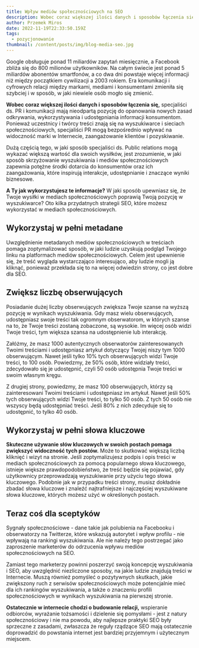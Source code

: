 ```yaml
---
title: Wpływ mediów społecznościowych na SEO
description: Wobec coraz większej ilości danych i sposobów łączenia się, specjaliści ds. PR i komunikacji mają nieodpartą pozycję do opanowania nowych zasad odkrywania, wykorzystywania i udostępniania informacji konsumentom
author: Przemek Miros
date: 2022-11-19T22:33:50.159Z
tags:
  - pozycjonowanie
thumbnail: /content/posts/img/blog-media-seo.jpg
---
```

Google obsługuje ponad 11 miliardów zapytań miesięcznie, a Facebook zbliża się do 800 milionów użytkowników. Na całym świecie jest ponad 5 miliardów abonentów smartfonów, a co dwa dni powstaje więcej informacji niż między początkiem cywilizacji a 2003 rokiem. Era komunikacji i cyfrowych relacji między markami, mediami i konsumentami zmieniła się szybciej i w sposób, w jaki niewiele osób mogło się zmienić.

**Wobec coraz większej ilości danych i sposobów łączenia się,** specjaliści ds. PR i komunikacji mają nieodpartą pozycję do opanowania nowych zasad odkrywania, wykorzystywania i udostępniania informacji konsumentom. Ponieważ uczestnicy i twórcy treści znają się na wyszukiwarce i sieciach społecznościowych, specjaliści PR mogą bezpośrednio wpływać na widoczność marki w Internecie, zaangażowanie klientów i pozyskiwanie.

Dużą częścią tego, w jaki sposób specjaliści ds. Public relations mogą wykazać większą wartość dla swoich wysiłków, jest zrozumienie, w jaki sposób skrzyżowanie wyszukiwania i mediów społecznościowych zapewnia potężne środki dotarcia do konsumentów oraz ich zaangażowania, które inspirują interakcje, udostępnianie i znaczące wyniki biznesowe.

**A Ty jak wykorzystujesz te informacje?** W jaki sposób upewniasz się, że Twoje wysiłki w mediach społecznościowych poprawią Twoją pozycję w wyszukiwarce? Oto kilka przydatnych strategii SEO, które możesz wykorzystać w mediach społecznościowych.

## Wykorzystaj w pełni metadane 

Uwzględnienie metadanych mediów społecznościowych w treściach pomaga zoptymalizować sposób, w jaki ludzie uzyskują podgląd Twojego linku na platformach mediów społecznościowych. Celem jest upewnienie się, że treść wygląda wystarczająco interesująco, aby ludzie mogli ją kliknąć, ponieważ przekłada się to na więcej odwiedzin strony, co jest dobre dla SEO.

## Zwiększ liczbę obserwujących

Posiadanie dużej liczby obserwujących zwiększa Twoje szanse na wyższą pozycję w wynikach wyszukiwania. Gdy masz wielu obserwujących, udostępniasz swoje treści tak ogromnym obserwatorom, w których szanse na to, że Twoje treści zostaną zobaczone, są wysokie. Im więcej osób widzi Twoje treści, tym większa szansa na udostępnienie lub interakcję.

Załóżmy, że masz 1000 autentycznych obserwatorów zainteresowanych Twoimi treściami i udostępniasz artykuł dotyczący Twojej niszy tym 1000 obserwującym. Nawet jeśli tylko 10% tych obserwujących widzi Twoje treści, to 100 osób. Powiedzmy, że 50% osób, które widziały treści, zdecydowało się je udostępnić, czyli 50 osób udostępnia Twoje treści w swoim własnym kręgu.

Z drugiej strony, powiedzmy, że masz 100 obserwujących, którzy są zainteresowani Twoimi treściami i udostępniasz im artykuł. Nawet jeśli 50% tych obserwujących widzi Twoje treści, to tylko 50 osób. Z tych 50 osób nie wszyscy będą udostępniać treści. Jeśli 80% z nich zdecyduje się to udostępnić, to tylko 40 osób.

## Wykorzystaj w pełni słowa kluczowe

**Skuteczne używanie słów kluczowych w swoich postach pomaga zwiększyć widoczność tych postów.** Może to skutkować większą liczbą kliknięć i wizyt na stronie. Jeśli zoptymalizujesz podpis i opis treści w mediach społecznościowych za pomocą popularnego słowa kluczowego, istnieje większe prawdopodobieństwo, że treść będzie się pojawiać, gdy użytkownicy przeprowadzają wyszukiwanie przy użyciu tego słowa kluczowego. Podobnie jak w przypadku treści strony, musisz dokładnie zbadać słowa kluczowe i znaleźć najtrafniejsze i najczęściej wyszukiwane słowa kluczowe, których możesz użyć w określonych postach.

## Teraz coś dla sceptyków

Sygnały społecznościowe - dane takie jak polubienia na Facebooku i obserwatorzy na Twitterze, które wskazują autorytet i wpływ profilu - nie wpływają na rankingi wyszukiwania. Ale nie należy tego postrzegać jako zaproszenie marketerów do odrzucenia wpływu mediów społecznościowych na SEO. 

Zamiast tego marketerzy powinni poszerzyć swoją koncepcję wyszukiwania i SEO, aby uwzględnić niezliczone sposoby, na jakie ludzie znajdują treści w Internecie. Muszą również pomyśleć o pozytywnych skutkach, jakie zwiększony ruch z serwisów społecznościowych może potencjalnie mieć dla ich rankingów wyszukiwania, a także o znaczeniu profili społecznościowych w wynikach wyszukiwania na pierwszej stronie.

**Ostatecznie w internecie chodzi o budowanie relacji,** wspieranie odbiorców, wyrażanie tożsamości i dzielenie się pomysłami - jest z natury społecznościowy i nie ma powodu, aby najlepsze praktyki SEO były sprzeczne z zasadami, zwłaszcza że reguły rządzące SEO mają ostatecznie doprowadzić do powstania internet jest bardziej przyjemnym i użytecznym miejscem.